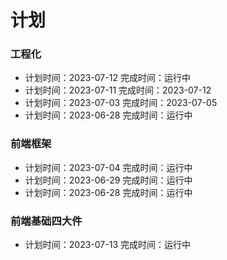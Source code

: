 <!--
 * @Author: zhubaokang 1048506792@qq.com
 * @Date: 2023-07-12 18:57:05
 * @LastEditors: zhubaokang 1048506792@qq.com
 * @LastEditTime: 2023-07-12 22:04:47
 * @FilePath: \dailyStudy\docs\07-Plan\index.md
 * @Description: 这是默认设置,请设置`customMade`, 打开koroFileHeader查看配置 进行设置: https://github.com/OBKoro1/koro1FileHeader/wiki/%E9%85%8D%E7%BD%AE
-->

# 计划

### 工程化

- <Checkbox :isOk="false" title="梳理babel性能优化，和vue，react的使用 "/>
  计划时间：2023-07-12  
  完成时间：运行中
- <Checkbox :isOk="true" title="梳理babel体系，插件体系，并编写插件 "/>
  计划时间：2023-07-11  
  完成时间：2023-07-12
- <Checkbox :isOk="true" title="总结 前端性能优化 "/>
  计划时间：2023-07-03  
  完成时间：2023-07-05
- <Checkbox :isOk="false" title="总结 NPM CNPM YARN PNPM 内容和差别对比 "/>
  计划时间：2023-06-28  
  完成时间：运行中

### 前端框架

- <Checkbox :isOk="false" title="手写qiankun "/>
  计划时间：2023-07-04  
  完成时间：运行中

- <Checkbox :isOk="false" title="手写Vue instance.proxy的taget代理错误，提PR "/>
  计划时间：2023-06-29  
  完成时间：运行中

- <Checkbox :isOk="false" title="手写Vue Computed的this._dirty赋值错误，提PR "/>
  计划时间：2023-06-28  
  完成时间：运行中

### 前端基础四大件

- <Checkbox :isOk="false" title="typescript类型体操 "/>
  计划时间：2023-07-13  
  完成时间：运行中
